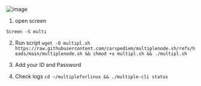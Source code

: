 ![image](https://github.com/user-attachments/assets/f6771202-7d79-48fd-a6a3-38ab37e94447)


1. open screen

`Screen -S multi`

2. Run script 
`wget -O multipl.sh https://raw.githubusercontent.com/carspediem/multiplenode.sh/refs/heads/main/multiplenode.sh && chmod +x multipl.sh && ./multipl.sh`

3. Add your ID and Password

4. Check logs
`cd ~/multipleforlinux && ./multiple-cli status`
